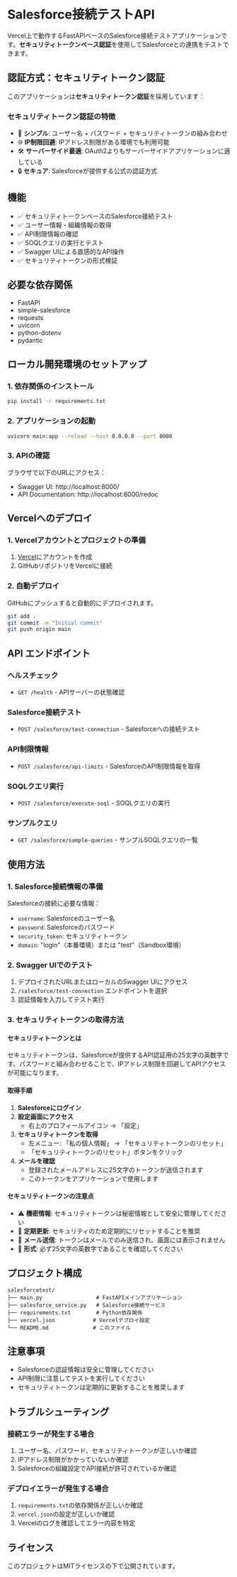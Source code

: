 # Salesforce接続テストAPI

Vercel上で動作するFastAPIベースのSalesforce接続テストアプリケーションです。**セキュリティトークンベース認証**を使用してSalesforceとの連携をテストできます。

## 認証方式：セキュリティトークン認証

このアプリケーションは**セキュリティトークン認証**を採用しています：

### セキュリティトークン認証の特徴
- 🔐 **シンプル**: ユーザー名 + パスワード + セキュリティトークンの組み合わせ
- 🌐 **IP制限回避**: IPアドレス制限がある環境でも利用可能
- 🛠️ **サーバーサイド最適**: OAuth2よりもサーバーサイドアプリケーションに適している
- 🔒 **セキュア**: Salesforceが提供する公式の認証方式

## 機能

- ✅ セキュリティトークンベースのSalesforce接続テスト
- ✅ ユーザー情報・組織情報の取得
- ✅ API制限情報の確認
- ✅ SOQLクエリの実行とテスト
- ✅ Swagger UIによる直感的なAPI操作
- ✅ セキュリティトークンの形式検証

## 必要な依存関係

- FastAPI
- simple-salesforce
- requests
- uvicorn
- python-dotenv
- pydantic

## ローカル開発環境のセットアップ

### 1. 依存関係のインストール

```bash
pip install -r requirements.txt
```

### 2. アプリケーションの起動

```bash
uvicorn main:app --reload --host 0.0.0.0 --port 8000
```

### 3. APIの確認

ブラウザで以下のURLにアクセス：
- Swagger UI: http://localhost:8000/
- API Documentation: http://localhost:8000/redoc

## Vercelへのデプロイ

### 1. Vercelアカウントとプロジェクトの準備

1. [Vercel](https://vercel.com/)にアカウントを作成
2. GitHubリポジトリをVercelに接続

### 2. 自動デプロイ

GitHubにプッシュすると自動的にデプロイされます。

```bash
git add .
git commit -m "Initial commit"
git push origin main
```

## API エンドポイント

### ヘルスチェック
- `GET /health` - APIサーバーの状態確認

### Salesforce接続テスト
- `POST /salesforce/test-connection` - Salesforceへの接続テスト

### API制限情報
- `POST /salesforce/api-limits` - SalesforceのAPI制限情報を取得

### SOQLクエリ実行
- `POST /salesforce/execute-soql` - SOQLクエリの実行

### サンプルクエリ
- `GET /salesforce/sample-queries` - サンプルSOQLクエリの一覧

## 使用方法

### 1. Salesforce接続情報の準備

Salesforceの接続に必要な情報：
- `username`: Salesforceのユーザー名
- `password`: Salesforceのパスワード
- `security_token`: セキュリティトークン
- `domain`: "login"（本番環境）または "test"（Sandbox環境）

### 2. Swagger UIでのテスト

1. デプロイされたURLまたはローカルのSwagger UIにアクセス
2. `/salesforce/test-connection` エンドポイントを選択
3. 認証情報を入力してテスト実行

### 3. セキュリティトークンの取得方法

#### セキュリティトークンとは
セキュリティトークンは、Salesforceが提供するAPI認証用の25文字の英数字です。パスワードと組み合わせることで、IPアドレス制限を回避してAPIアクセスが可能になります。

#### 取得手順
1. **Salesforceにログイン**
2. **設定画面にアクセス**
   - 右上のプロフィールアイコン → 「設定」
3. **セキュリティトークンを取得**
   - 左メニュー: 「私の個人情報」 → 「セキュリティトークンのリセット」
   - 「セキュリティトークンのリセット」ボタンをクリック
4. **メールを確認**
   - 登録されたメールアドレスに25文字のトークンが送信されます
   - このトークンをアプリケーションで使用します

#### セキュリティトークンの注意点
- ⚠️ **機密情報**: セキュリティトークンは秘密情報として安全に管理してください
- 🔄 **定期更新**: セキュリティのため定期的にリセットすることを推奨
- 📧 **メール送信**: トークンはメールでのみ送信され、画面には表示されません
- 🔢 **形式**: 必ず25文字の英数字であることを確認してください

## プロジェクト構成

```
salesforcetest/
├── main.py                 # FastAPIメインアプリケーション
├── salesforce_service.py   # Salesforce接続サービス
├── requirements.txt        # Python依存関係
├── vercel.json            # Vercelデプロイ設定
└── README.md              # このファイル
```

## 注意事項

- Salesforceの認証情報は安全に管理してください
- API制限に注意してテストを実行してください
- セキュリティトークンは定期的に更新することを推奨します

## トラブルシューティング

### 接続エラーが発生する場合

1. ユーザー名、パスワード、セキュリティトークンが正しいか確認
2. IPアドレス制限がかかっていないか確認
3. Salesforceの組織設定でAPI接続が許可されているか確認

### デプロイエラーが発生する場合

1. `requirements.txt`の依存関係が正しいか確認
2. `vercel.json`の設定が正しいか確認
3. Vercelのログを確認してエラー内容を特定

## ライセンス

このプロジェクトはMITライセンスの下で公開されています。
